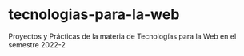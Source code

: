# tecnologias-para-la-web
Proyectos y Prácticas de la materia de Tecnologías para la Web en el semestre 2022-2
